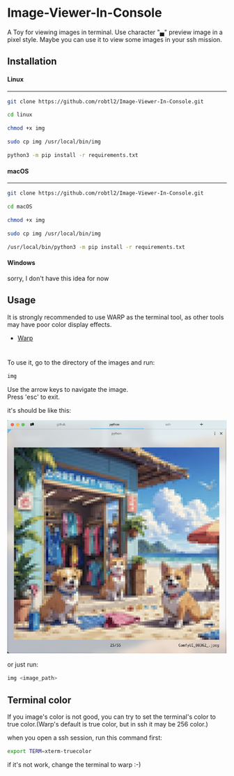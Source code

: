 # Image-Viewer-In-Console
A Toy for viewing images in terminal.
Use character "▄" preview image in a pixel style.
Maybe you can use it to view some images in your ssh mission.

## Installation

#### Linux
--------------------------------

```bash
git clone https://github.com/robtl2/Image-Viewer-In-Console.git
```

```bash
cd linux
```

```bash
chmod +x img
```

```bash
sudo cp img /usr/local/bin/img
```

```bash
python3 -m pip install -r requirements.txt
```

#### macOS
--------------------------------

```bash
git clone https://github.com/robtl2/Image-Viewer-In-Console.git
```

```bash
cd macOS
```

```bash
chmod +x img
```

```bash
sudo cp img /usr/local/bin/img
```

```bash
/usr/local/bin/python3 -m pip install -r requirements.txt
```

#### Windows
sorry, I don't have this idea for now


## Usage

It is strongly recommended to use WARP as the terminal tool, as other tools may have poor color display effects.
- [Warp](https://www.warp.dev/)

#

To use it, go to the directory of the images and run:

```bash
img
```

Use the arrow keys to navigate the image.  
Press 'esc' to exit.

it's should be like this:

![img](./images/preview.jpg)

or just run:

```bash
img <image_path>
``` 

## Terminal color
If you image's color is not good, you can try to set the terminal's color to true color.(Warp's default is true color, but in ssh it may be 256 color.)

when you open a ssh session, run this command first:

```bash
export TERM=xterm-truecolor
```

if it's not work, change the terminal to warp :-)










